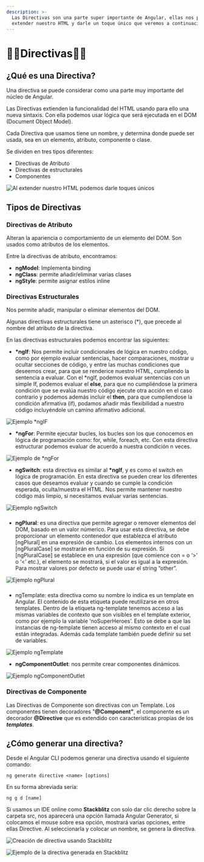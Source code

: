 ```yaml
---
description: >-
  Las Directivas son una parte super importante de Angular, ellas nos permiten
  extender nuestro HTML y darle un toque único que veremos a continuación.
---
```


# 🧑‍🎨Directivas🧑‍🎨

## ¿Qué es una Directiva?

Una directiva se puede considerar como una parte muy importante del núcleo de Angular. 

Las Directivas extienden la funcionalidad del HTML usando para ello una nueva sintaxis. Con ella podemos usar lógica que será ejecutada en el DOM \(Document Object Model\).

Cada Directiva que usamos tiene un nombre, y determina donde puede ser usada, sea en un elemento, atributo, componente o clase.

Se dividen en tres tipos diferentes:

* Directivas de Atributo
* Directivas de estructurales
* Componentes

![Al extender  nuestro HTML podemos darle toques &#xFA;nicos](.gitbook/assets/angulardirectiva.png)

## Tipos de Directivas



### Directivas de Atributo

Alteran la apariencia o comportamiento de un elemento del DOM. Son usados como atributos de los elementos.

Entre la directivas de atributo, encontramos:

* **ngModel**: Implementa binding
* **ngClass**: permite añadir/eliminar varias clases
* **ngStyle**: permite asignar estilos inline

### Directivas Estructurales

Nos permite añadir, manipular o eliminar  elementos del DOM.

Algunas directivas estructurales tiene un asterisco \(\*\), que precede al nombre del atributo de la directiva.

En las directivas estructurales podemos encontrar las siguientes:

* **\*ngIf**: Nos permite incluir condicionales de lógica en nuestro código, como por ejemplo evaluar sentencias, hacer comparaciones, mostrar u ocultar secciones de código, y entre las muchas condiciones que deseemos crear, para que se renderice nuestro HTML, cumpliendo la sentencia a evaluar. Con el \*ngIf, podemos evaluar sentencias con un simple If, podemos evaluar el **else**, para que no cumpliéndose la primera condición que se evalúa nuestro código ejecute otra acción en el caso contrario y podemos además incluir el **then**, para que cumpliendose la condición afirmativa \(if\), podamos añadir más flexibilidad a nuestro código incluyéndole un camino afirmativo adicional.

![Ejemplo \*ngIF](.gitbook/assets/carbon-5.png)



* **\*ngFor**: Permite ejecutar bucles, los bucles son los que conocemos en lógica de programación como: for, while, foreach, etc. Con esta directiva estructurar podemos evaluar de acuerdo a nuestra condición n veces.

![Ejemplo de \*ngFor](.gitbook/assets/carbon-4.png)



* **ngSwitch**: esta directiva es similar al **\*ngIf**, y es como el switch en lógica de programación. En esta directiva se pueden crear los diferentes casos que deseamos evaluar y cuando se cumple la condición esperada, oculta/muestra el HTML. Nos permite mantener nuestro código más limpio, si necesitamos evaluar varias sentencias.

![Ejemplo ngSwitch](.gitbook/assets/carbon-6.png)

### 

* **ngPlural**: es una directiva que permite agregar o remover elementos del DOM, basado en un valor númerico. Para usar esta directiva, se debe proporcionar un elemento contenedor que establezca el atributo \[ngPlural\] en una expresión de cambio. Los elementos internos con un \[ngPluralCase\] ​​se mostrarán en función de su expresión. Si \[ngPluralCase\] ​​se establece en una expresión \(que comience con = o ‘&gt;’ o ‘&lt;’ etc.\), el elemento se mostrará, si el valor es igual a la expresión. Para mostrar valores por defecto se puede usar el string “other”.

![Ejemplo ngPlural](.gitbook/assets/carbon-7.png)

### 

* ngTemplate: esta directiva como su nombre lo indica es un template en Angular. El contenido de esta etiqueta puede reutilizarse en otros templates. Dentro de la etiqueta ng-template tenemos acceso a las mismas variables de contexto que son visibles en el template exterior, como por ejemplo la variable ‘noSuperHeroes’. Esto se debe a que las instancias de ng-template tienen acceso al mismo contexto en el cual están integradas. Además cada template también puede definir su set de variables.

![Ejemplo ngTemplate](.gitbook/assets/carbon-8.png)



* **ngComponentOutlet**: nos permite crear componentes dinámicos. 

![Ejemplo ngComponentOutlet](.gitbook/assets/carbon-9.png)

### Directivas de Componente

Las Directivas de Componente son directivas con un Template. Los componentes tienen decoradores "**@Component"**, el componente es un decorador **@Directive** que es extendido con características propias de los _**templates**_.

## ¿Cómo generar una directiva?

Desde el Angular CLI podemos generar una directiva usando el siguiente comando:

```text
ng generate directive <name> [options]
```

En su forma abreviada sería:

```text
ng g d [name]
```

Si usamos un IDE online como **Stackblitz** con solo dar clic derecho sobre la carpeta src, nos aparecerá una opción llamada Angular Generator, si colocamos el mouse sobre esa opción, mostrará varias opciones, entre ellas Directive. Al seleccionarla y colocar un nombre, se genera la directiva.

![Creaci&#xF3;n de directiva usando Stackblitz](.gitbook/assets/screen-shot-2020-05-02-at-11.30.33-pm.png)

![Ejemplo de la directiva generada en Stackblitz](.gitbook/assets/screen-shot-2020-05-02-at-11.32.38-pm.png)

### 

### 

